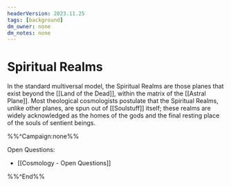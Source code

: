 ```yaml
---
headerVersion: 2023.11.25
tags: [background]
dm_owner: none
dm_notes: none
---
```

# Spiritual Realms

In the standard multiversal model, the Spiritual Realms are those planes that exist beyond the [[Land of the Dead]], within the matrix of the [[Astral Plane]]. Most theological cosmologists postulate that the Spiritual Realms, unlike other planes, are spun out of [[Soulstuff]] itself; these realms are widely acknowledged as the homes of the gods and the final resting place of the souls of sentient beings. 

%%^Campaign:none%%

Open Questions:
- [[Cosmology - Open Questions]]

%%^End%%